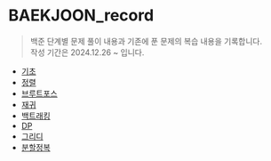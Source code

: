 # BAEKJOON_record
>백준 단계별 문제 풀이 내용과 기존에 푼 문제의 복습 내용을 기록합니다.   
>작성 기간은 2024.12.26 ~ 입니다.

- [기초](https://github.com/dbalsk/BAEKJOON_record/blob/main/%EA%B8%B0%EC%B4%88.md)
- [정렬]()
- [브루트포스]()
- [재귀]()   
- [백트래킹]()
- [DP]()
- [그리디]()
- [분할정복]()

